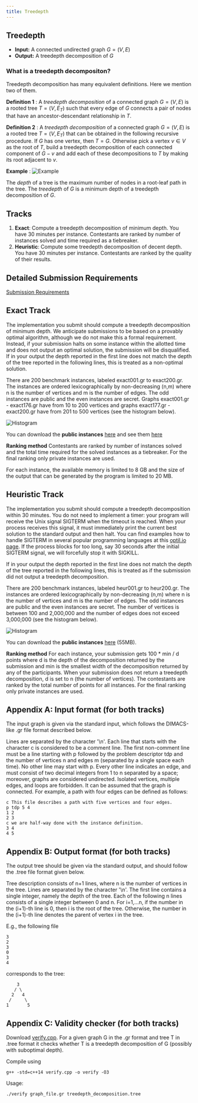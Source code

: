 ```yaml
---
title: Treedepth
---
```


## Treedepth

- **Input:**  A connected undirected graph $G=(V,E)$
- **Output:**  A treedepth decomposition of $G$


### What is a treedepth decompositon?

Treedepth decomposition has many equivalent definitions. Here we mention two of them.

**Definition 1** 
: A *treedepth decomposition* of a connected graph $G=(V,E)$ is a rooted tree $T=(V,E_T)$ such that every edge of $G$ connects a pair of nodes that have an ancestor-descendant relationship in $T$. 

**Definition 2** 
:  A *treedepth  decomposition* of a connected graph $G=(V,E)$ is a rooted  tree  $T=(V,E_T)$ that can be obtained in the following recursive procedure. If $G$ has one vertex, then $T=G$. Otherwise pick a vertex $v\in V$ as the root of $T$, build a  treedepth  decomposition of each connected component of $G-v$ and add each of these decompositions to $T$ by making its root adjacent to $v$.

**Example**
: ![Example](tdsmall.png)

The *depth* of a tree is the maximum number of nodes in a root-leaf path in the tree. The *treedepth* of $G$ is a minimum depth of a treedepth decomposition of $G$.


## Tracks

 1. **Exact**: Compute a treedepth decomposition of minimum depth. You have 30 minutes per instance.  Contestants are ranked by number of instances solved and time required as a tiebreaker.
 2.  **Heuristic**: Compute some treedepth decomposition of decent depth. You have 30 minutes per instance. Contestants are ranked by the quality of their results.

## Detailed Submission Requirements 

[Submission Requirements](submissions.md)

## Exact Track

The implementation you submit should compute a treedepth decomposition of minimum depth. We anticipate submissions to be based on a provably optimal algorithm, although we do not make this a formal requirement. Instead, if your submission halts on some instance within the allotted time and does not output an optimal solution, the submission will be disqualified. If in your output the depth reported in the first line does not match the depth of the tree reported in the following lines, this is treated as a non-optimal solution.

There are 200 benchmark instances, labeled exact001.gr to exact200.gr. The instances are ordered lexicographically by non-decreasing (n,m) where n is the number of vertices and m is the number of edges. The odd instances are public and the even instances are secret. Graphs exact001.gr - exact176.gr have from 10 to 200 vertices and graphs exact177.gr - exact200.gr have from 201 to 500 vertices (see the histogram below).

![Histogram](sizecount_exact_selected.png)

You can download the **public instances** [here](/files/pace2020-exact-public.tgz)
and see them [here](visualize.html)

**Ranking method** Contestants are ranked by number of instances solved and the total time required for the solved instances as a tiebreaker. For the final ranking only private instances are used.

For each instance, the available memory is limited to 8 GB and the size of the output that can be generated by the program is limited to 20 MB.

## Heuristic Track

The implementation you submit should compute a treedepth decomposition within 30 minutes. You do not need to implement a timer: your program will receive the Unix signal SIGTERM when the timeout is reached. When your process receives this signal, it must immediately print the current best solution to the standard output and then halt. You can find examples how to handle SIGTERM in several popular programming languages at this [optil.io page](https://www.optil.io/optilion/help/signals). If the process blocks for too long, say 30 seconds after the initial SIGTERM signal, we will forcefully stop it with SIGKILL. 

If in your output the depth reported in the first line does not match the depth of the tree reported in the following lines, this is treated as if the submission did not output a treedepth decomposition.

There are 200 benchmark instances, labeled heur001.gr to heur200.gr. The instances are ordered lexicographically by non-decreasing (n,m) where n is the number of vertices and m is the number of edges. The odd instances are public and the even instances are secret. The number of vertices is between 100 and 2,000,000 and the number of edges does not exceed 3,000,000 (see the histogram below).

![Histogram](sizecount_heur_selected.png)

You can download the **public instances** [here](/files/pace2020-heur-public.tgz) (55MB).

**Ranking method** For each instance, your submission gets 100 * min / d points where d is the depth of the decomposition returned by the submission and min is the smallest width of the decomposition returned by any of the participants. When your submission does not return a treedepth decomposition, d is set to n (the number of vertices). The contestants are ranked by the total number of points for all instances. For the final ranking only private instances are used.

## Appendix A: Input format (for both tracks)

The input graph is given via the standard input, which follows the DIMACS-like .gr file format described below.

Lines are separated by the character '\\n'. Each line that starts with the character c is considered to be a comment line. The first non-comment line must be a line starting with p followed by the problem descriptor tdp and the number of vertices n and edges m (separated by a single space each time). No other line may start with p. Every other line indicates an edge, and must consist of two decimal integers from 1 to n separated by a space; moreover, graphs are considered undirected. Isolated vertices, multiple edges, and loops are forbidden. It can be assumed that the graph is connected. For example, a path with four edges can be defined as follows:


```
c This file describes a path with five vertices and four edges.
p tdp 5 4
1 2
2 3
c we are half-way done with the instance definition.
3 4
4 5
```


## Appendix B: Output format (for both tracks)

The output tree should be given via the standard output, and should follow the .tree file format given below.

Tree description consists of n+1 lines, where n is the number of vertices in the tree. Lines are separated by the character '\\n'. The first line contains a single integer, namely the depth of the tree. Each of the following n lines consists of a single integer between 0 and n. For i=1,...n, if the number in the (i+1)-th line is 0, then i is the root of the tree. Otherwise, the number in the (i+1)-th line denotes the parent of vertex i in the tree. 

E.g., the following file
```
3
2
3
0
3
4
```
corresponds to the tree:
```
    3
   / \
  2   4
 /     \ 
1       5
```

## Appendix C: Validity checker (for both tracks)

Download [verify.cpp](/2020/verify.cpp). For a given graph G in the .gr format and tree T in .tree format it checks whether T is a treedepth decomposition of G (possibly with suboptimal depth).

Compile using 
```
g++ -std=c++14 verify.cpp -o verify -O3

```

Usage:
```
./verify graph_file.gr treedepth_decomposition.tree

```







